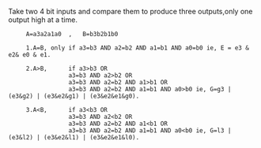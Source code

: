 Take two 4 bit inputs and compare them to produce three outputs,only one output high at a time.

         A=a3a2a1a0  ,   B=b3b2b1b0

         1.A=B, only if a3=b3 AND a2=b2 AND a1=b1 AND a0=b0 ie, E = e3 & e2& e0 & e1.
         
         2.A>B,      if a3>b3 OR      
                     a3=b3 AND a2>b2 OR
                     a3=b3 AND a2=b2 AND a1>b1 OR
                     a3=b3 AND a2=b2 AND a1=b1 AND a0>b0 ie, G=g3 | (e3&g2) | (e3&e2&g1) | (e3&e2&e1&g0).
                     
         3.A<B,      if a3<b3 OR      
                     a3=b3 AND a2<b2 OR
                     a3=b3 AND a2=b2 AND a1<b1 OR
                     a3=b3 AND a2=b2 AND a1=b1 AND a0<b0 ie, G=l3 | (e3&l2) | (e3&e2&l1) | (e3&e2&e1&l0).
